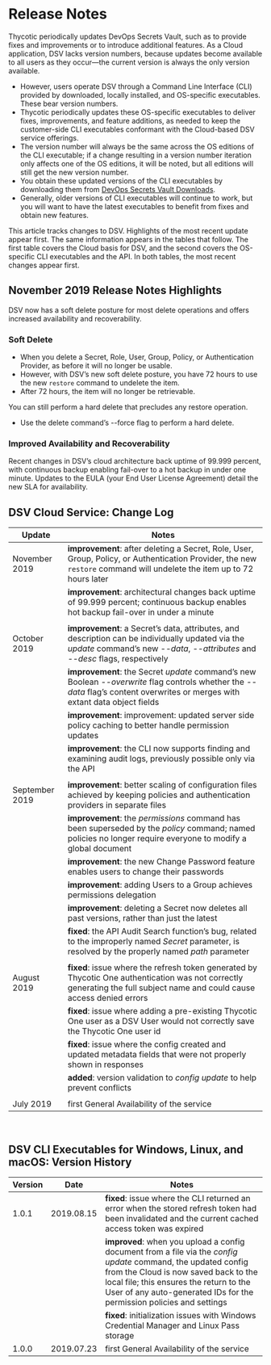 ﻿[title]: # (Release Notes)
[tags]: # (DevOps Secrets Vault,DSV,)
[priority]: # (2110)

# Release Notes

Thycotic periodically updates DevOps Secrets Vault, such as to provide fixes and improvements or to introduce additional features. As a Cloud application, DSV lacks version numbers, because updates become available to all users as they occur—the current version is always the only version available.

* However, users operate DSV through a Command Line Interface (CLI) provided by downloaded, locally installed, and OS-specific executables. These bear version numbers.
* Thycotic periodically updates these OS-specific executables to deliver fixes, improvements, and feature additions, as needed to keep the customer-side CLI executables conformant with the Cloud-based DSV service offerings.
* The version number will always be the same across the OS editions of the CLI executable; if a change resulting in a version number iteration only affects one of the OS editions, it will be noted, but all editions will still get the new version number.
* You obtain these updated versions of the CLI executables by downloading them from [DevOps Secrets Vault Downloads](https://dsv.thycotic.com/downloads).
* Generally, older versions of CLI executables will continue to work, but you will want to have the latest executables to benefit from fixes and obtain new features.

This article tracks changes to DSV. Highlights of the most recent update appear first. The same information appears in the tables that follow. The first table covers the Cloud basis for DSV, and the second covers the OS-specific CLI executables and the API. In both tables, the most recent changes appear first.

## November 2019 Release Notes Highlights

DSV now has a soft delete posture for most delete operations and offers increased availability and recoverability.

### Soft Delete

* When you delete a Secret, Role, User, Group, Policy, or Authentication Provider, as before it will no longer be usable.
* However, with DSV’s new soft delete posture, you have 72 hours to use the new `restore` command to undelete the item.
* After 72 hours, the item will no longer be retrievable.

You can still perform a hard delete that precludes any restore operation.

* Use the delete command’s --force flag to perform a hard delete.

### Improved Availability and Recoverability

Recent changes in DSV’s cloud architecture back uptime of 99.999 percent, with continuous backup enabling fail-over to a hot backup in under one minute. Updates to the EULA (your End User License Agreement) detail the new SLA for availability.

## DSV Cloud Service: Change Log

| **Update**             | **Notes**                                  |
|------------------------|--------------------------------------------|
| November 2019          | **improvement**: after deleting a Secret, Role, User, Group, Policy, or Authentication Provider, the new `restore` command will undelete the item up to 72 hours later
|                        | **improvement**: architectural changes back uptime of 99.999 percent; continuous backup enables hot backup fail-over in under a minute |
|                        |      |
| October 2019           | **improvement**: a Secret’s data, attributes, and description can be individually updated via the *update* command’s new *--data*, *--attributes* and *--desc* flags, respectively |
|                        | **improvement**: the Secret *update* command’s new Boolean *--overwrite* flag controls whether the *--data* flag’s content overwrites or merges with extant data object fields |
|                        | **improvement**: improvement: updated server side policy caching to better handle permission updates |
|                        | **improvement**: the CLI now supports finding and examining audit logs, previously possible only via the API |
|                        |      |
| September 2019         | **improvement**: better scaling of configuration files achieved by keeping policies and authentication providers in separate files  |
|                        | **improvement**: the *permissions* command has been superseded by the *policy* command; named policies no longer require everyone to modify a global document |
|                        | **improvement**: the new Change Password feature enables users to change their passwords |
|                        | **improvement**: adding Users to a Group achieves permissions delegation |
|                        | **improvement**: deleting a Secret now deletes all past versions, rather than just the latest |
|                        | **fixed**: the API Audit Search function’s bug, related to the improperly named *Secret* parameter, is resolved by the properly named *path* parameter |
|                        |      |
| August 2019            | **fixed**: issue where the refresh token generated by Thycotic One authentication was not correctly generating the full subject name and could cause access denied errors |
|                        | **fixed**: issue where adding a pre-existing Thycotic One user as a DSV User would not correctly save the Thycotic One user id |
|                        | **fixed**: issue where the config created and updated metadata fields that were not properly shown in responses |
|                        | **added**: version validation to *config update* to help prevent conflicts |
|                        |      |
| July 2019              | first General Availability of the service  |
 

## DSV CLI Executables for Windows, Linux, and macOS: Version History

| **Version** | **Date**   | **Notes**  |
|-------------|------------|------------|
| 1.0.1       | 2019.08.15 | **fixed**: issue where the CLI returned an error when the stored refresh token had been invalidated and the current cached access token was expired |
|             |            | **improved**: when you upload a config document from a file via the *config update* command, the updated config from the Cloud is now saved back to the local file; this ensures the return to the User of any auto-generated IDs for the permission policies and settings |
|             |            | **fixed**: initialization issues with Windows Credential Manager and Linux Pass storage |
| 1.0.0       | 2019.07.23 | first General Availability of the service |

